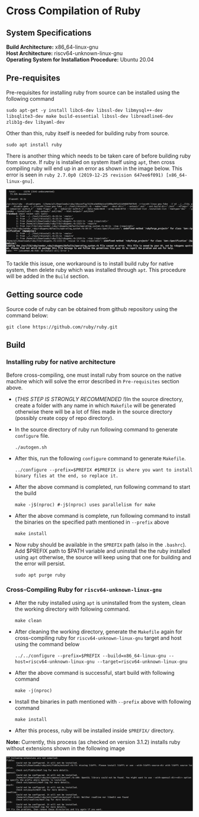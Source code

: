# Cross Compilation of Ruby

## System Specifications

**Build Architecture:** x86_64-linux-gnu  
**Host Architecture:** riscv64-unknown-linux-gnu  
**Operating System for Installation Procedure:** Ubuntu 20.04

## Pre-requisites

Pre-requisites for installing ruby from source can be installed using the following command  

```shell
sudo apt-get -y install libc6-dev libssl-dev libmysql++-dev libsqlite3-dev make build-essential libssl-dev libreadline6-dev zlib1g-dev libyaml-dev
```

Other than this, ruby itself is needed for building ruby from source.

```shell
sudo apt install ruby
```

There is another thing which needs to be taken care of before building ruby from source. If ruby is installed on system itself using `apt`, then cross compiling ruby will end up in an error as shown in the image below. This error is seen in `ruby 2.7.0p0 (2019-12-25 revision 647ee6f091) [x86_64-linux-gnu]`.  

![ruby_system_error](../doc_images/ruby_system_error.png)  

To tackle this issue, one workaround is to install build ruby for native system, then delete ruby which was installed through `apt`. This procedure will be added in the `Build` section.

## Getting source code

Source code of ruby can be obtained from github repository using the command below:  

```shell
git clone https://github.com/ruby/ruby.git
```

## Build

### Installing ruby for native architecture

Before cross-compiling, one must install ruby from source on the native machine which will solve the error described in `Pre-requisites` section above.  

- (*THIS STEP IS STRONGLY RECOMMENDED !*)In the source directory, create a folder with any name in which `Makefile` will be generated otherwise there will be a lot of files made in the source directory (possibly create copy of repo directory).  
- In the source directory of ruby run following command to generate `configure` file.  

    ```shell
    ./autogen.sh
    ```  

- After this, run the following `configure` command to generate `Makefile`.  

    ```shell
    ../configure --prefix=$PREFIX #$PREFIX is where you want to install binary files at the end, so replace it.
    ```

- After the above command is completed, run following command to start the build  

    ```shell
    make -j$(nproc) #-j$(nproc) uses parallelism for make
    ```  

- After the above command is complete, run following command to install the binaries on the specified path mentioned in `--prefix` above  

    ```shell
    make install
    ```

- Now ruby should be available in the `$PREFIX` path (also in the `.bashrc`). Add $PREFIX path to $PATH variable and uninstall the the ruby installed using `apt` otherwise, the source will keep using that one for building and the error will persist.  

    ```shell
    sudo apt purge ruby
    ```  

### Cross-Compiling Ruby for `riscv64-unknown-linux-gnu`

- After the ruby installed using `apt` is uninstalled from the system, clean the working directory with following command.  

    ```shell
    make clean
    ```

- After cleaning the working directory, generate the `Makefile` again for cross-compiling ruby for `riscv64-unknown-linux-gnu` target and host using the command below  

    ```shell
    ../../configure --prefix=$PREFIX --build=x86_64-linux-gnu --host=riscv64-unknown-linux-gnu --target=riscv64-unknown-linux-gnu
    ```

- After the above command is successful, start build with following command  

    ```shell
    make -j(nproc)
    ```  

- Install the binaries in path mentioned with `--prefix` above with following command  

    ```shell
    make install
    ```

- After this process, ruby will be installed inside `$PREFIX/` directory.  

**Note:** Currently, this process (as checked on version 3.1.2) installs ruby without extensions shown in the following image  

![ruby_extensions](../doc_images/ruby_extensions.png)
